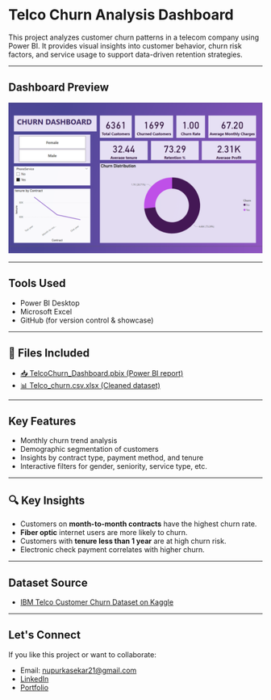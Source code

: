 #  Telco Churn Analysis Dashboard

This project analyzes customer churn patterns in a telecom company using Power BI. It provides visual insights into customer behavior, churn risk factors, and service usage to support data-driven retention strategies.

---

##  Dashboard Preview

![Dashboard Preview](https://github.com/nupurpramod/Telco-Churn-Analysis/blob/main/Churn%20Dashboard.png?raw=true)

---

##  Tools Used

- Power BI Desktop
- Microsoft Excel
- GitHub (for version control & showcase)

---

## 📁 Files Included

- [📥 TelcoChurn_Dashboard.pbix (Power BI report)](https://github.com/nupurpramod/Telco-Churn-Analysis/blob/main/TelcoChurn_Dashboard.pbix)
- [📊 Telco_churn.csv.xlsx (Cleaned dataset)](https://github.com/nupurpramod/Telco-Churn-Analysis/blob/main/Telco_churn.csv.xlsx)

---

##  Key Features

- Monthly churn trend analysis
- Demographic segmentation of customers
- Insights by contract type, payment method, and tenure
- Interactive filters for gender, seniority, service type, etc.

---

## 🔍 Key Insights

- Customers on **month-to-month contracts** have the highest churn rate.
- **Fiber optic** internet users are more likely to churn.
- Customers with **tenure less than 1 year** are at high churn risk.
- Electronic check payment correlates with higher churn.

---

##  Dataset Source

- [IBM Telco Customer Churn Dataset on Kaggle](https://www.kaggle.com/blastchar/telco-customer-churn)

---

##  Let's Connect

If you like this project or want to collaborate:

-  Email: nupurkasekar21@gmail.com
-  [LinkedIn](https://www.linkedin.com/in/nupur-pramod)
-  [Portfolio](https://nupur-pramod-link.com)
